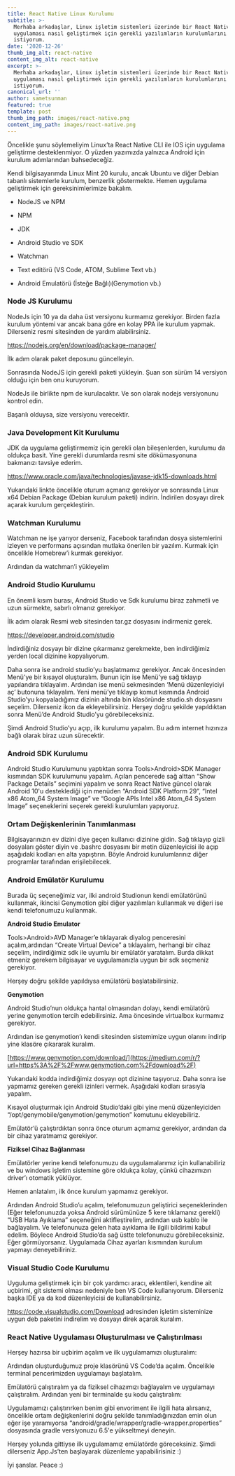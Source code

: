 ```yaml
---
title: React Native Linux Kurulumu
subtitle: >-
  Merhaba arkadaşlar, Linux işletim sistemleri üzerinde bir React Native
  uygulaması nasıl geliştirmek için gerekli yazılımların kurulumlarını anlatmak
  istiyorum.
date: '2020-12-26'
thumb_img_alt: react-native
content_img_alt: react-native
excerpt: >-
  Merhaba arkadaşlar, Linux işletim sistemleri üzerinde bir React Native
  uygulaması nasıl geliştirmek için gerekli yazılımların kurulumlarını anlatmak
  istiyorum.
canonical_url: ''
author: sametsunman
featured: true
template: post
thumb_img_path: images/react-native.png
content_img_path: images/react-native.png
---
```

Öncelikle şunu söylemeliyim Linux’ta React Native CLI ile IOS için uygulama geliştirme desteklenmiyor. O yüzden yazımızda yalnızca Android için kurulum adımlarından bahsedeceğiz.


Kendi bilgisayarımda Linux Mint 20 kurulu, ancak Ubuntu ve diğer Debian tabanlı sistemlerle kurulum, benzerlik göstermekte. Hemen uygulama geliştirmek için gereksinimlerimize bakalım.

*   NodeJS ve NPM

*   NPM

*   JDK

*   Android Studio ve SDK

*   Watchman

*   Text editörü (VS Code, ATOM, Sublime Text vb.)

*   Android Emulatörü (İsteğe Bağlı)(Genymotion vb.)

### Node JS Kurulumu

NodeJs için 10 ya da daha üst versiyonu kurmamız gerekiyor. Birden fazla kurulum yöntemi var ancak bana göre en kolay PPA ile kurulum yapmak. Dilerseniz resmi sitesinden de yardım alabilirsiniz.

<https://nodejs.org/en/download/package-manager/>

İlk adım olarak paket deposunu güncelleyin.



Sonrasında NodeJS için gerekli paketi yükleyin. Şuan son sürüm 14 versiyon olduğu için ben onu kuruyorum.



NodeJs ile birlikte npm de kurulacaktır. Ve son olarak nodejs versiyonunu kontrol edin.



Başarılı olduysa, size versiyonu verecektir.

### Java Development Kit Kurulumu

JDK da uygulama geliştirmemiz için gerekli olan bileşenlerden, kurulumu da oldukça basit. Yine gerekli durumlarda resmi site dökümasyonuna bakmanızı tavsiye ederim.

<https://www.oracle.com/java/technologies/javase-jdk15-downloads.html>

Yukarıdaki linkte öncelikle oturum açmanız gerekiyor ve sonrasında Linux x64 Debian Package (Debian kurulum paketi) indirin. İndirilen dosyayı direk açarak kurulum gerçekleştirin.

### Watchman Kurulumu

Watchman ne işe yarıyor derseniz, Facebook tarafından dosya sistemlerini izleyen ve performans açısından mutlaka önerilen bir yazılım. Kurmak için öncelikle Homebrew’i kurmak gerekiyor.

Ardından da watchman’i yükleyelim

### Android Studio Kurulumu

En önemli kısım burası, Android Studio ve Sdk kurulumu biraz zahmetli ve uzun sürmekte, sabırlı olmanız gerekiyor.

İlk adım olarak Resmi web sitesinden tar.gz dosyasını indirmeniz gerek.

<https://developer.android.com/studio>

İndirdiğiniz dosyayı bir dizine çıkarmanız gerekmekte, ben indirdiğimiz yerden local dizinine kopyalıyorum.



Daha sonra ise android studio’yu başlatmamız gerekiyor. Ancak öncesinden Menü’ye bir kısayol oluşturalım. Bunun için ise Menü’ye sağ tıklayıp yapılandıra tıklayalım. Ardından ise menü sekmesinden ‘Menü düzenleyiciyi aç’ butonuna tıklayalım. Yeni menü’ye tıklayıp komut kısmında Android Studio’yu kopyaladığımız dizinin altında bin klasöründe studio.sh dosyasını seçelim. Dilerseniz ikon da ekleyebilirsiniz. Herşey doğru şekilde yapıldıktan sonra Menü’de Android Studio’yu görebileceksiniz.

Şimdi Android Studio’yu açıp, ilk kurulumu yapalım. Bu adım internet hızınıza bağlı olarak biraz uzun sürecektir.

### Android SDK Kurulumu

Android Studio Kurulumunu yaptıktan sonra Tools>Android>SDK Manager kısmından SDK kurulumunu yapalım. Açılan pencerede sağ alttan “Show Package Details” seçimini yapalım ve sonra React Native güncel olarak Android 10'u desteklediği için menüden “Android SDK Platform 29”, “Intel x86 Atom\_64 System Image” ve “Google APIs Intel x86 Atom\_64 System Image” seçeneklerini seçerek gerekli kurulumları yapıyoruz.

### Ortam Değişkenlerinin Tanımlanması

Bilgisayarınızın ev dizini diye geçen kullanıcı dizinine gidin. Sağ tıklayıp gizli dosyaları göster diyin ve .bashrc dosyasını bir metin düzenleyicisi ile açıp aşağıdaki kodları en alta yapıştırın. Böyle Android kurulumlarınız diğer programlar tarafından erişilebilecek.

### Android Emülatör Kurulumu

Burada üç seçeneğimiz var, ilki android Studionun kendi emülatörünü kullanmak, ikincisi Genymotion gibi diğer yazılımları kullanmak ve diğeri ise kendi telefonumuzu kullanmak.

**Android Studio Emulator**

Tools>Android>AVD Manager’e tıklayarak diyalog penceresini açalım,ardından “Create Virtual Device” a tıklayalım, herhangi bir cihaz seçelim, indirdiğimiz sdk ile uyumlu bir emülatör yaratalım. Burda dikkat etmeniz gerekem bilgisayar ve uygulamanızla uygun bir sdk seçmeniz gerekiyor.

Herşey doğru şekilde yapıldıysa emülatörü başlatabilirsiniz.

**Genymotion**

Android Studio’nun oldukça hantal olmasından dolayı, kendi emülatörü yerine genymotion tercih edebilirsiniz. Ama öncesinde virtualbox kurmamız gerekiyor.



Ardından ise genymotion’ı kendi sitesinden sistemimize uygun olanını indirip yine klasöre çıkararak kuralım.

[https://www.genymotion.com/download/](https://medium.com/r/?url=https%3A%2F%2Fwww.genymotion.com%2Fdownload%2F)




Yukarıdaki kodda indirdiğimiz dosyayı opt dizinine taşıyoruz. Daha sonra ise yapmamız gereken gerekli izinleri vermek. Aşağıdaki kodları sırasıyla yapalım.



Kısayol oluşturmak için Android Studio’daki gibi yine menü düzenleyiciden “/opt/genymobile/genymotion/genymotion” komutunu ekleyebiliriz.

Emülatör’ü çalıştırdıktan sonra önce oturum açmamız gerekiyor, ardından da bir cihaz yaratmamız gerekiyor.

**Fiziksel Cihaz Bağlanması**

Emülatörler yerine kendi telefonumuzu da uygulamalarımız için kullanabiliriz ve bu windows işletim sistemine göre oldukça kolay, çünkü cihazımızın driver’ı otomatik yüklüyor.

Hemen anlatalım, ilk önce kurulum yapmamız gerekiyor.



Ardından Android Studio’u açalım, telefonumuzun geliştirici seçeneklerinden (Eğer telefonunuzda yoksa Android sürümünüze 5 kere tıklamanız gerekli) “USB Hata Ayıklama” seçeneğini aktifleştirelim, ardından usb kablo ile bağlayalım. Ve telefonunuza gelen hata ayıklama ile ilgili bildirimi kabul edelim. Böylece Android Studio’da sağ üstte telefonunuzu görebileceksiniz. Eğer görmüyorsanız. Uygulamada Cihaz ayarları kısmından kurulum yapmayı deneyebiliriniz.

### Visual Studio Code Kurulumu

Uyguluma geliştirmek için bir çok yardımcı aracı, eklentileri, kendine ait uçbirimi, git sistemi olması nedeniyle ben VS Code kullanıyorum. Dilerseniz başka IDE ya da kod düzenleyicisi de kullanabilirsiniz.

<https://code.visualstudio.com/Download> adresinden işletim sisteminize uygun deb paketini indirelim ve dosyayı direk açarak kuralım.

### React Native Uygulaması Oluşturulması ve Çalıştırılması

Herşey hazırsa bir uçbirim açalım ve ilk uygulamamızı oluşturalım:



Ardından oluşturduğumuz proje klasörünü VS Code’da açalım. Öncelikle terminal pencerimizden uygulamayı başlatalım.



Emülatörü çalıştıralım ya da fiziksel cihazımızı bağlayalım ve uygulamayı çalıştıralım. Ardından yeni bir terminalde şu kodu çalıştıralım:



Uygulamamızı çalıştırırken benim gibi envoriment ile ilgili hata alırsanız, öncelikle ortam değişkenlerini doğru şekilde tanımladığınızdan emin olun eğer işe yaramıyorsa “android/gradle/wrapper/gradle-wrapper.properties” dosyasında gradle versiyonuzu 6.5'e yükseltmeyi deneyin.

Herşey yolunda gittiyse ilk uygulamamız emülatörde göreceksiniz. Şimdi dilerseniz App.Js’ten başlayarak düzenleme yapabilirisiniz :)

İyi şanslar. Peace :)
